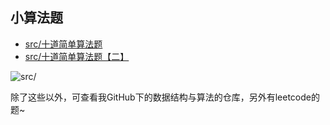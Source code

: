 ## 小算法题 ##

- [src/十道简单算法题](https://segmentfault.com/a/1190000014082596)
- [src/十道简单算法题【二】](https://segmentfault.com/a/1190000014231566)


![src/](https://i.imgur.com/9FogtXx.jpg)


除了这些以外，可查看我GitHub下的数据结构与算法的仓库，另外有leetcode的题~

